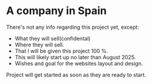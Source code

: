 # A company in Spain

There's not any info regarding this project yet, except:
- What they will sell(confidental)
- Where they will sell.
- That I will be given this project 100 %.
- This will likely start up no later than August 2025.
- Wishes and goal for the websites layout and design.

Project will get started as soon as they are ready to start.
